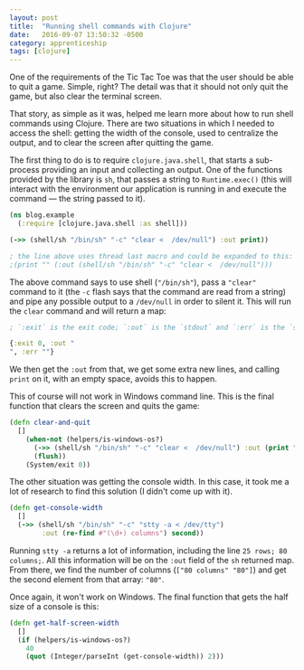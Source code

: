 ```yaml
---
layout: post
title:  "Running shell commands with Clojure"
date:   2016-09-07 13:50:32 -0500
category: apprenticeship
tags: [clojure]
---
```


One of the requirements of the Tic Tac Toe was that the user should be able to quit a game. Simple, right? The detail was that it should not only quit the game, but also clear the terminal screen. <!--more-->

That story, as simple as it was, helped me learn more about how to run shell commands using Clojure. There are two situations in which I needed to access the shell: getting the width of the console, used to centralize the output, and to clear the screen after quitting the game.

The first thing to do is to require `clojure.java.shell`, that starts a sub-process providing an input and collecting an output. One of the functions provided by the library is `sh`, that passes a string to `Runtime.exec()` (this will interact with the environment our application is running in and execute the command &mdash; the string passed to it).

```clojure
(ns blog.example
  (:require [clojure.java.shell :as shell]))

(->> (shell/sh "/bin/sh" "-c" "clear <  /dev/null") :out print))

; the line above uses thread last macro and could be expanded to this:
;(print "" (:out (shell/sh "/bin/sh" "-c" "clear <  /dev/null")))
```

The above command says to use shell (`"/bin/sh"`), pass a `"clear"` command to it (the `-c` flash says that the command are read from a string) and pipe any possible output to a `/dev/null` in order to silent it. This will run the `clear` command and will return a map:

```clojure
; `:exit` is the exit code; `:out` is the `stdout` and `:err` is the `stderr`

{:exit 0, :out "
", :err ""}
```

We then get the `:out` from that, we get some extra new lines, and calling `print` on it, with an empty space, avoids this to happen.

This of course will not work in Windows command line. This is the final function that clears the screen and quits the game:

```clojure
(defn clear-and-quit
  []
    (when-not (helpers/is-windows-os?)
      (->> (shell/sh "/bin/sh" "-c" "clear <  /dev/null") :out (print ""))
      (flush))
    (System/exit 0))
```  

The other situation was getting the console width. In this case, it took me a lot of research to find this solution (I didn't come up with it).

```clojure
(defn get-console-width
  []
  (->> (shell/sh "/bin/sh" "-c" "stty -a < /dev/tty")
        :out (re-find #"(\d+) columns") second))
```

Running `stty -a` returns a lot of information, including the line `25 rows; 80 columns;`. All this information will be on the `:out` field of the `sh` returned map. From there, we find the number of columns (`["80 columns" "80"]`) and get the second element from that array: `"80"`.

Once again, it won't work on Windows. The final function that gets the half size of a console is this:

```clojure
(defn get-half-screen-width
  []
  (if (helpers/is-windows-os?)
    40
    (quot (Integer/parseInt (get-console-width)) 2)))
```
